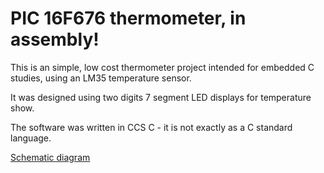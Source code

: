 # PIC 16F676 thermometer, in assembly!

This is an simple, low cost thermometer project intended for embedded C studies, using an LM35 temperature sensor.

It was designed using two digits 7 segment LED displays for temperature show.

The software was written in CCS C - it is not exactly as a C standard language.


[Schematic diagram](term_2_dig.png)

